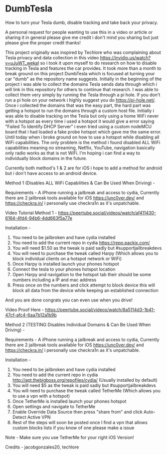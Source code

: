 # DumbTesla
How to turn your Tesla dumb, disable tracking and take back your privacy. 

A personal request for people wanting to use this in a video or article or sharing it in general please give me credit i don't mind you sharing but just please give the proper credit thanks!

This project originally was inspired by Techlore who was complaining about Tesla privacy and data collection in this video https://invidio.us/watch?v=uJuWT_wekaI
so i took it upon myself to do research on how to disable tracking in Tesla and features the car provides. It took more than a month to break ground on this project DumbTesla which is focused at turning your car "dumb" as the repository name suggests. Initially in the beginning of the project i was able to collect the domains Tesla sends data through which i will link in this repository for others to continue that research. I was able to collect them very simply by running the Tesla through a pi hole. If you don't run a pi hole on your network i highly suggest you do https://pi-hole.net/. Once i collected the domains that was the easy part, the hard part was getting a hotspot to run the domains through a custom host file. Initially i was able to disable tracking on the Tesla but only using a home WiFi never with a hotspot as every time i used a hotspot it would give a error saying "Failed To Identify DHCP Server" i even tried using a custom nodeMCU board that i had loaded a fake probe hotspot which gave me the same error. Until today when i broke ground on how to use a hotspot while disabling all WiFi capabilities. The only problem is the method i found disabled ALL WiFi capabilities meaning no streaming, Netflix, YouTube, navigation basically only radio works as that is not WiFi. I'm hoping i can find a way to individually block domains in the future. 

Currently both method's 1 & 2 are for iOS i hope to add a method for android but i don't have access to an android device. 

Method 1 (Disables ALL WiFi Capabilities & Can Be Used When Driving) - 

Requirements - 
A iPhone running a jailbreak and access to cydia, Currently there are 2 jailbreak tools available for iOS https://unc0ver.dev/ and https://checkra.in/ i personally use checkra1n as it's unpatchable.

Video Tutorial Method 1 - https://peertube.social/videos/watch/af411430-6164-4fd4-94b6-4dd663f5a77e

Installation -
1. You need to be jailbroken and have cydia installed
2. You need to add the current repo in cydia https://repo.packix.com/
3. You will need $1.50 as the tweak is paid sadly but #supportjailbreakdevs
4. You will need to purchase the tweak called Harpy (Which allows you to block individual clients on a hotspot network or WiFi)
5. Once Harpy is installed launch your phones hotspot
6. Connect the tesla to your phones hotspot location
7. Open Harpy and navigation to the hotspot tab their should be some numbers including a IP and mac address
8. Press once on the numbers and click attempt to block device this will block all data from the device while keeping an established connection

And you are done congrats you can even use when you drive!

Video Proof Here - https://peertube.social/videos/watch/8a5114d3-1b41-47cf-afc4-6aa7b12a1b9b

Method 2 (TESTING Disables Individual Domains & Can Be Used When Driving) - 

Requirements - 
A iPhone running a jailbreak and access to cydia, Currently there are 2 jailbreak tools available for iOS https://unc0ver.dev/ and https://checkra.in/ i personally use checkra1n as it's unpatchable.

Installation -
1. You need to be jailbroken and have cydia installed
2. You need to add the current repo in cydia http://apt.thebigboss.org/repofiles/cydia/ (Usually installed by default)
3. You will need $5 as the tweak is paid sadly but #supportjailbreakdevs
4. You will need to purchase the tweak called TetherMe (Which allows you to use a vpn with a hotspot)
5. Once TetherMe is installed launch your phones hotspot
6. Open settings and navigate to TetherMe
7. Enable Override Data Source then press "share from" and click Auto-Detect Active VPN
8. Rest of the steps will soon be posted once I find a vpn that allows custom blocks lists if you know of one please make a issue 

Note - Make sure you use TetherMe for your right iOS Version!

Credits - 
jacobgonzales20, techlore
